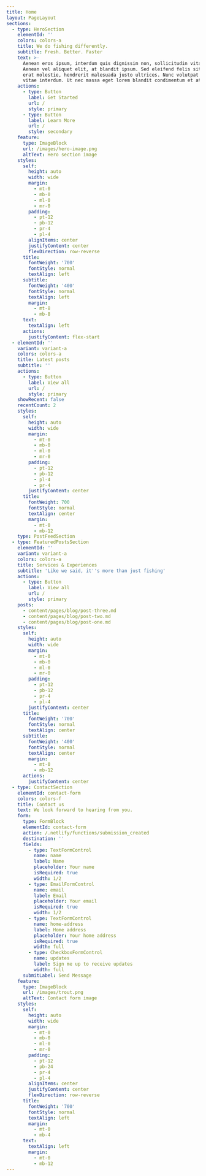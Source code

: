 ```yaml
---
title: Home
layout: PageLayout
sections:
  - type: HeroSection
    elementId: ''
    colors: colors-a
    title: We do fishing differently.
    subtitle: Fresh. Better. Faster
    text: >-
      Aenean eros ipsum, interdum quis dignissim non, sollicitudin vitae nisl.
      Aenean vel aliquet elit, at blandit ipsum. Sed eleifend felis sit amet
      erat molestie, hendrerit malesuada justo ultrices. Nunc volutpat at erat
      vitae interdum. Ut nec massa eget lorem blandit condimentum et at risus.
    actions:
      - type: Button
        label: Get Started
        url: /
        style: primary
      - type: Button
        label: Learn More
        url: /
        style: secondary
    feature:
      type: ImageBlock
      url: /images/hero-image.png
      altText: Hero section image
    styles:
      self:
        height: auto
        width: wide
        margin:
          - mt-0
          - mb-0
          - ml-0
          - mr-0
        padding:
          - pt-12
          - pb-12
          - pr-4
          - pl-4
        alignItems: center
        justifyContent: center
        flexDirection: row-reverse
      title:
        fontWeight: '700'
        fontStyle: normal
        textAlign: left
      subtitle:
        fontWeight: '400'
        fontStyle: normal
        textAlign: left
        margin:
          - mt-8
          - mb-8
      text:
        textAlign: left
      actions:
        justifyContent: flex-start
  - elementId: ''
    variant: variant-a
    colors: colors-a
    title: Latest posts
    subtitle: ''
    actions:
      - type: Button
        label: View all
        url: /
        style: primary
    showRecent: false
    recentCount: 2
    styles:
      self:
        height: auto
        width: wide
        margin:
          - mt-0
          - mb-0
          - ml-0
          - mr-0
        padding:
          - pt-12
          - pb-12
          - pl-4
          - pr-4
        justifyContent: center
      title:
        fontWeight: 700
        fontStyle: normal
        textAlign: center
        margin:
          - mt-0
          - mb-12
    type: PostFeedSection
  - type: FeaturedPostsSection
    elementId: ''
    variant: variant-a
    colors: colors-a
    title: Services & Experiences
    subtitle: 'Like we said, it''s more than just fishing'
    actions:
      - type: Button
        label: View all
        url: /
        style: primary
    posts:
      - content/pages/blog/post-three.md
      - content/pages/blog/post-two.md
      - content/pages/blog/post-one.md
    styles:
      self:
        height: auto
        width: wide
        margin:
          - mt-0
          - mb-0
          - ml-0
          - mr-0
        padding:
          - pt-12
          - pb-12
          - pr-4
          - pl-4
        justifyContent: center
      title:
        fontWeight: '700'
        fontStyle: normal
        textAlign: center
      subtitle:
        fontWeight: '400'
        fontStyle: normal
        textAlign: center
        margin:
          - mt-0
          - mb-12
      actions:
        justifyContent: center
  - type: ContactSection
    elementId: contact-form
    colors: colors-f
    title: Contact us
    text: We look forward to hearing from you.
    form:
      type: FormBlock
      elementId: contact-form
      action: /.netlify/functions/submission_created
      destination: ''
      fields:
        - type: TextFormControl
          name: name
          label: Name
          placeholder: Your name
          isRequired: true
          width: 1/2
        - type: EmailFormControl
          name: email
          label: Email
          placeholder: Your email
          isRequired: true
          width: 1/2
        - type: TextFormControl
          name: home-address
          label: Home address
          placeholder: Your home address
          isRequired: true
          width: full
        - type: CheckboxFormControl
          name: updates
          label: Sign me up to receive updates
          width: full
      submitLabel: Send Message
    feature:
      type: ImageBlock
      url: /images/trout.png
      altText: Contact form image
    styles:
      self:
        height: auto
        width: wide
        margin:
          - mt-0
          - mb-0
          - ml-0
          - mr-0
        padding:
          - pt-12
          - pb-24
          - pr-4
          - pl-4
        alignItems: center
        justifyContent: center
        flexDirection: row-reverse
      title:
        fontWeight: '700'
        fontStyle: normal
        textAlign: left
        margin:
          - mt-0
          - mb-4
      text:
        textAlign: left
        margin:
          - mt-0
          - mb-12
---
```

